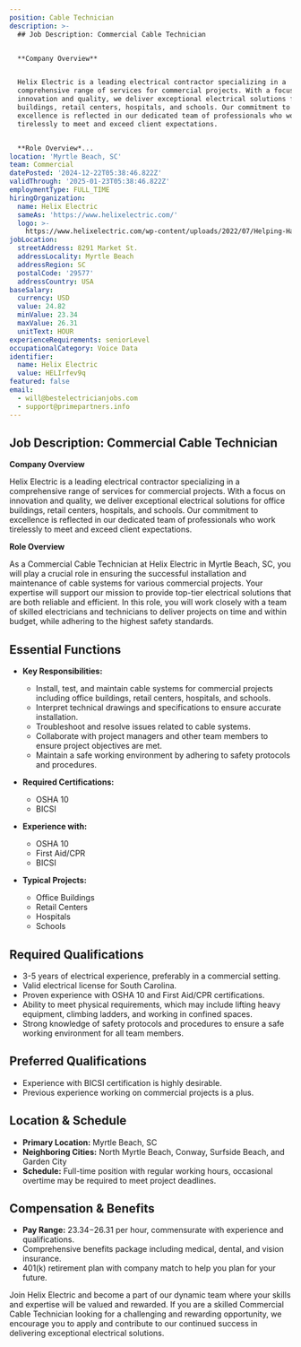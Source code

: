 ```yaml
---
position: Cable Technician
description: >-
  ## Job Description: Commercial Cable Technician


  **Company Overview**


  Helix Electric is a leading electrical contractor specializing in a
  comprehensive range of services for commercial projects. With a focus on
  innovation and quality, we deliver exceptional electrical solutions for office
  buildings, retail centers, hospitals, and schools. Our commitment to
  excellence is reflected in our dedicated team of professionals who work
  tirelessly to meet and exceed client expectations.


  **Role Overview*...
location: 'Myrtle Beach, SC'
team: Commercial
datePosted: '2024-12-22T05:38:46.822Z'
validThrough: '2025-01-23T05:38:46.822Z'
employmentType: FULL_TIME
hiringOrganization:
  name: Helix Electric
  sameAs: 'https://www.helixelectric.com/'
  logo: >-
    https://www.helixelectric.com/wp-content/uploads/2022/07/Helping-Hands-Logo_Blue-e1656694113799.jpg
jobLocation:
  streetAddress: 8291 Market St.
  addressLocality: Myrtle Beach
  addressRegion: SC
  postalCode: '29577'
  addressCountry: USA
baseSalary:
  currency: USD
  value: 24.82
  minValue: 23.34
  maxValue: 26.31
  unitText: HOUR
experienceRequirements: seniorLevel
occupationalCategory: Voice Data
identifier:
  name: Helix Electric
  value: HELIrfev9q
featured: false
email:
  - will@bestelectricianjobs.com
  - support@primepartners.info
---
```




## Job Description: Commercial Cable Technician

**Company Overview**

Helix Electric is a leading electrical contractor specializing in a comprehensive range of services for commercial projects. With a focus on innovation and quality, we deliver exceptional electrical solutions for office buildings, retail centers, hospitals, and schools. Our commitment to excellence is reflected in our dedicated team of professionals who work tirelessly to meet and exceed client expectations.

**Role Overview**

As a Commercial Cable Technician at Helix Electric in Myrtle Beach, SC, you will play a crucial role in ensuring the successful installation and maintenance of cable systems for various commercial projects. Your expertise will support our mission to provide top-tier electrical solutions that are both reliable and efficient. In this role, you will work closely with a team of skilled electricians and technicians to deliver projects on time and within budget, while adhering to the highest safety standards.

## Essential Functions

- **Key Responsibilities:**
  - Install, test, and maintain cable systems for commercial projects including office buildings, retail centers, hospitals, and schools.
  - Interpret technical drawings and specifications to ensure accurate installation.
  - Troubleshoot and resolve issues related to cable systems.
  - Collaborate with project managers and other team members to ensure project objectives are met.
  - Maintain a safe working environment by adhering to safety protocols and procedures.

- **Required Certifications:**
  - OSHA 10
  - BICSI

- **Experience with:**
  - OSHA 10
  - First Aid/CPR
  - BICSI

- **Typical Projects:**
  - Office Buildings
  - Retail Centers
  - Hospitals
  - Schools

## Required Qualifications

- 3-5 years of electrical experience, preferably in a commercial setting.
- Valid electrical license for South Carolina.
- Proven experience with OSHA 10 and First Aid/CPR certifications.
- Ability to meet physical requirements, which may include lifting heavy equipment, climbing ladders, and working in confined spaces.
- Strong knowledge of safety protocols and procedures to ensure a safe working environment for all team members.

## Preferred Qualifications

- Experience with BICSI certification is highly desirable.
- Previous experience working on commercial projects is a plus.

## Location & Schedule

- **Primary Location:** Myrtle Beach, SC
- **Neighboring Cities:** North Myrtle Beach, Conway, Surfside Beach, and Garden City
- **Schedule:** Full-time position with regular working hours, occasional overtime may be required to meet project deadlines.

## Compensation & Benefits

- **Pay Range:** $23.34-$26.31 per hour, commensurate with experience and qualifications.
- Comprehensive benefits package including medical, dental, and vision insurance.
- 401(k) retirement plan with company match to help you plan for your future.

Join Helix Electric and become a part of our dynamic team where your skills and expertise will be valued and rewarded. If you are a skilled Commercial Cable Technician looking for a challenging and rewarding opportunity, we encourage you to apply and contribute to our continued success in delivering exceptional electrical solutions.
